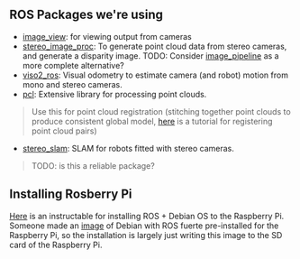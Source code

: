 ROS Packages we're using
------------------------

- [image_view](http://wiki.ros.org/image_view): for viewing output from cameras
- [stereo_image_proc](http://wiki.ros.org/stereo_image_proc): To generate point cloud data from stereo cameras, and generate a disparity image. TODO: Consider [image_pipeline](http://wiki.ros.org/image_pipeline) as a more complete alternative?
- [viso2_ros](http://wiki.ros.org/viso2_ros): Visual odometry to estimate camera (and robot) motion from mono and stereo cameras.
- [pcl](http://wiki.ros.org/pcl): Extensive library for processing point clouds. 

> Use this for point cloud registration (stitching together point clouds to produce consistent global model, [here](http://pointclouds.org/documentation/tutorials/pairwise_incremental_registration.php#pairwise-incremental-registration) is a tutorial for registering point cloud pairs)

- [stereo_slam](http://www.ros.org/browse/details.php?distro=hydro&name=stereo_slam): SLAM for robots fitted with stereo cameras.

> TODO: is this a reliable package?

Installing Rosberry Pi
----------------------

[Here](http://www.instructables.com/id/Raspberry-Pi-and-ROS-Robotic-Operating-System/step2/Writing-the-image-to-the-SD-card/) is an instructable for installing ROS + Debian OS to the Raspberry Pi. Someone made an [image](http://www.zagrosrobotics.com/files/Raspbian-ROS-full.zip) of Debian with ROS fuerte pre-installed for the Raspberry Pi, so the installation is largely just writing this image to the SD card of the Raspberry Pi.

